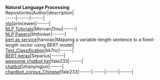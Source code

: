 **Natural Language Processing**                             
Repositories|Author|description|    
-----|------|------|  
[nlp](https://github.com/princewen/tensorflow_practice/tree/master/nlp)|princewen|------|  
[NLP Tutorials](https://github.com/MorvanZhou/NLP-Tutorials)|MorvanZhou|------|  
[NLP Papers](https://github.com/llhthinker/NLP-Papers)|llhthinker|------|  
[bert as service](https://github.com/hanxiao/bert-as-service)|hanxiao|Mapping a variable-length sentence to a fixed-length vector using BERT model|  
[Text_Classification](https://github.com/kk7nc/Text_Classification)|kk7nc|------|  
[BERT-keras](https://github.com/Separius/BERT-keras)|Separius|------|   
[awesome chatbot list](https://github.com/fate233/awesome-chatbot-list)|fate233|------|  
[chatbot](https://github.com/zhaoyingjun/chatbot)|zhaoyingjun|------|  
[chaotbot_corpus_Chinese](https://github.com/fate233/chaotbot_corpus_Chinese)|fate233|------| 
-----|------|------|  
